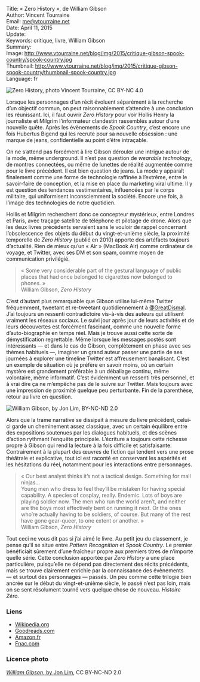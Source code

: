 Title:     « Zero History », de William Gibson  
Author:    Vincent Tourraine  
Email:     me@vtourraine.net  
Date:      April 11, 2015  
Update:    
Keywords:  critique, livre, William Gibson  
Summary:   
Image:     http://www.vtourraine.net/blog/img/2015/critique-gibson-spook-country/spook-country.jpg  
Thumbnail: http://www.vtourraine.net/blog/img/2015/critique-gibson-spook-country/thumbnail-spook-country.jpg  
Language:  fr  

![_Zero History_, photo Vincent Tourraine, CC BY-NC 4.0][Cover]

Lorsque les personnages d’un récit évoluent séparément à la recherche d’un objectif commun, on peut raisonnablement s’attendre à une conclusion les réunissant. Ici, il faut ouvrir _Zero History_ pour voir Hollis Henry la journaliste et Milgrim l’informateur clandestin rassemblés autour d’une nouvelle quête. Après les évènements de _Spook Country_, c’est encore une fois Hubertus Bigend qui les recrute pour sa nouvelle obsession : une marque de jeans, confidentielle au point d’être intraçable.

On ne s’attend pas forcément à lire Gibson dérouler une intrigue autour de la mode, même underground. Il n’est pas question de _wearable technology_, de montres connectées, ou même de lunettes de réalité augmentée comme pour le livre précédent. Il est bien question de jeans. La mode y apparaît finalement comme une forme de technologie raffinée à l’extrême, entre le savoir-faire de conception, et la mise en place du marketing viral ultime. Il y est question des tendances vestimentaires, influencées par le corps militaire, qui uniformisent inconsciemment la société. Encore une fois, à l’image des technologies de notre quotidien.

Hollis et Milgrim recherchent donc ce concepteur mystérieux, entre Londres et Paris, avec traçage satellite de téléphone et pilotage de drone. Alors que les deux livres précédents servaient sans le vouloir de rappel concernant l’obsolescence des objets du début du vingt-et-unième siècle, la proximité temporelle de _Zero History_ (publié en 2010) apporte des artéfacts toujours d’actualité. Rien de mieux qu’un « Air » (MacBook Air) comme ordinateur de voyage, et Twitter, avec ses DM et son spam, comme moyen de communication privilégié. 

> « Some very considerable part of the gestural language of public places that had once belonged to cigarettes now belonged to phones. »  
> William Gibson, _Zero History_

C’est d’autant plus remarquable que Gibson utilise lui-même Twitter fréquemment, tweetant et re-tweetant quotidiennement à [@GreatDismal](http://www.twitter.com/GreatDismal). J’ai toujours un ressenti contradictoire vis-à-vis des auteurs qui utilisent vraiment les réseaux sociaux. Le suivi jour après jour de leurs activités et de leurs découvertes est forcément fascinant, comme une nouvelle forme d’auto-biographie en temps réel. Mais je trouve aussi cette sorte de démystification regrettable. Même lorsque les messages postés sont intéressants — et dans le cas de Gibson, complètement en phase avec ses thèmes habituels —, imaginer un grand auteur passer une partie de ses journées à explorer une timeline Twitter est affreusement banalisant. C’est un exemple de situation où je préfère en savoir moins, où un certain mystère est grandement préférable à un déballage continu, même volontaire, même informatif. C’est évidemment un ressenti très personnel, et à vrai dire ça ne m’empêche pas de le suivre sur Twitter. Mais toujours avec une impression de proximité quelque peu perturbante. Fin de la parenthèse, retour au livre en question.

![_William Gibson_, by Jon Lim, BY-NC-ND 2.0][Gibson]

Alors que la trame narrative se dissipait à mesure du livre précédent, celui-ci garde un cheminement assez classique, avec un certain équilibre entre des expositions soutenues par les dialogues habituels, et des scènes d’action rythmant l’enquête principale. L’écriture a toujours cette richesse propre à Gibson qui rend la lecture à la fois difficile et satisfaisante. Contrairement à la plupart des œuvres de fiction qui tendent vers une prose théâtrale et explicative, tout ici est raconté en conservant les aspérités et les hésitations du réel, notamment pour les interactions entre personnages. 

> « Our best analyst thinks it’s not a tactical design. Something for mall ninjas…  
> Young men who dress to feel they’ll be mistaken for having special capability. A species of cosplay, really. Endemic. Lots of boys are playing soldier now. The men who run the world aren’t, and neither are the boys most effectively bent on running it next. Or the ones who’re actually having to be soldiers, of course. But many of the rest have gone gear-queer, to one extent or another. »  
> William Gibson, _Zero History_

Tout ceci ne vous dit pas si j’ai aimé le livre. Au petit jeu du classement, je pense qu’il se situe entre _Pattern Recognition_ et _Spook Country_. Le premier bénéficiait sûrement d’une fraîcheur propre aux premiers titres de n’importe quelle série. Cette conclusion apportée par _Zero History_ a une place particulière, puisqu’elle ne dépend pas directement des récits précédents, mais se trouve clairement enrichie par la connaissance des évènements — et surtout des personnages — passés. Un peu comme cette trilogie bien ancrée sur le début du vingt-et-unième siècle, le passé n’est pas loin, mais on se sent résolument tourné vers quelque chose de nouveau. _Histoire Zéro._


### Liens

- [Wikipedia.org](http://en.wikipedia.org/wiki/Zero_History)
- [Goodreads.com](https://www.goodreads.com/book/show/7745031-zero-history)
- [Amazon.fr](http://www.amazon.fr/dp/0425259455)
- [Fnac.com](http://livre.fnac.com/a3460621/William-Gibson-Zero-history)


### Licence photo

[_William Gibson_, by Jon Lim](https://www.flickr.com/photos/snowblink/1269411582), CC BY-NC-ND 2.0


[Cover]:  http://www.vtourraine.net/blog/img/2015/critique-gibson-spook-country/spook-country.jpg  
[Gibson]: http://www.vtourraine.net/blog/img/2015/critique-gibson-zero-history/william-gibson-by-jon-lim.jpg

[Pattern Recognition]: http://www.vtourraine.net/blog/2015/critique-gibson-pattern-recognition  
